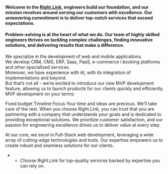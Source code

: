 #### Welcome to the [Right.Link](https://right.link/), engineers build our foundation, and our mission revolves around serving our customers with excellence. Our unwavering commitment is to deliver top-notch services that exceed expectations.

#### Problem-solving is at the heart of what we do. Our team of highly skilled engineers thrives on tackling complex challenges, finding innovative solutions, and delivering results that make a difference.

We specialize in the development of web and mobile applications.
<br>We develop CRM, CMS, ERP, Saas, PaaS, e-commerce і booking platforms and other specialized services.
<br>Moreover, we have experience with AI, with its integration of implementations and beyond.
<br>But that’s not all - we’re excited to introduce our new MVP development feature, allowing us to launch products for our clients quickly and efficiently.
<br>MVP development on your terms:

Fixed budget
Timeline
Focus
 Your time and ideas are precious. We’ll take care of the rest.
When you choose Right.Link, you can trust that you are partnering with a company that understands your goals and is dedicated to providing exceptional solutions. We prioritize customer satisfaction, and our passion for engineering excellence drives us to deliver value at every step.

At our core, we excel in Full-Stack web development, leveraging a wide array of cutting-edge technologies and tools. Our expertise empowers us to create robust and seamless solutions for our clients. 

- 
  - Choose Right.Link for top-quality services backed by expertise you can rely on.
